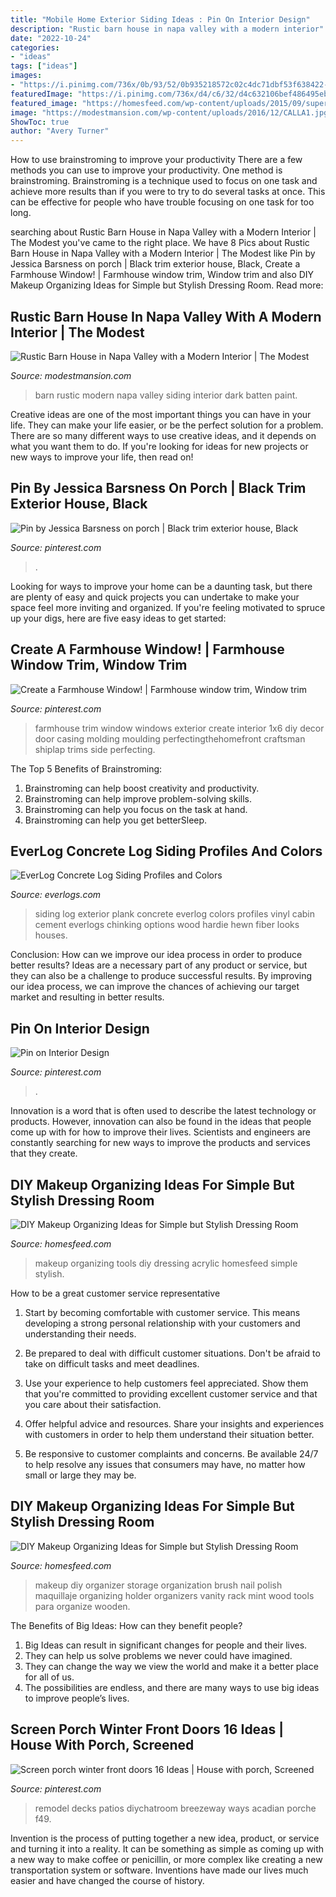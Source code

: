 ```yaml
---
title: "Mobile Home Exterior Siding Ideas : Pin On Interior Design"
description: "Rustic barn house in napa valley with a modern interior"
date: "2022-10-24"
categories:
- "ideas"
tags: ["ideas"]
images:
- "https://i.pinimg.com/736x/0b/93/52/0b935218572c02c4dc71dbf53f638422--farmhouse-trim-farmhouse-windows.jpg"
featuredImage: "https://i.pinimg.com/736x/d4/c6/32/d4c632106bef486495eb2b196ea58195.jpg"
featured_image: "https://homesfeed.com/wp-content/uploads/2015/09/super-large-makeup-organizing-idea-on-wooden-storage-stacked-on-pink-wall-for-makeup-tools.jpg"
image: "https://modestmansion.com/wp-content/uploads/2016/12/CALLA1.jpg"
ShowToc: true
author: "Avery Turner"
---
```



How to use brainstroming to improve your productivity
There are a few methods you can use to improve your productivity. One method is brainstroming. Brainstroming is a technique used to focus on one task and achieve more results than if you were to try to do several tasks at once. This can be effective for people who have trouble focusing on one task for too long.

	

		
searching about Rustic Barn House in Napa Valley with a Modern Interior | The Modest you've came to the right place. We have 8 Pics about Rustic Barn House in Napa Valley with a Modern Interior | The Modest like Pin by Jessica Barsness on porch | Black trim exterior house, Black, Create a Farmhouse Window! | Farmhouse window trim, Window trim and also DIY Makeup Organizing Ideas for Simple but Stylish Dressing Room. Read more:
		
    
## Rustic Barn House In Napa Valley With A Modern Interior | The Modest

<img loading=lazy src="https://modestmansion.com/wp-content/uploads/2016/12/CALLA1.jpg" onerror="this.onerror=null;this.src='https://tse2.mm.bing.net/th?id=OIP.8sL4hFlYMrr42LUGIEXRtgHaJ4&amp;pid=15.1';" alt="Rustic Barn House in Napa Valley with a Modern Interior | The Modest">

_Source: modestmansion.com_

>barn rustic modern napa valley siding interior dark batten paint. 

	

Creative ideas are one of the most important things you can have in your life. They can make your life easier, or be the perfect solution for a problem. There are so many different ways to use creative ideas, and it depends on what you want them to do. If you're looking for ideas for new projects or new ways to improve your life, then read on!

    
## Pin By Jessica Barsness On Porch | Black Trim Exterior House, Black

<img loading=lazy src="https://i.pinimg.com/736x/d4/c6/32/d4c632106bef486495eb2b196ea58195.jpg" onerror="this.onerror=null;this.src='https://tse2.mm.bing.net/th?id=OIP.bZTBIhogYuTyTTC1ny7OIwHaNL&amp;pid=15.1';" alt="Pin by Jessica Barsness on porch | Black trim exterior house, Black">

_Source: pinterest.com_

>. 

	

Looking for ways to improve your home can be a daunting task, but there are plenty of easy and quick projects you can undertake to make your space feel more inviting and organized. If you're feeling motivated to spruce up your digs, here are five easy ideas to get started: 

    
## Create A Farmhouse Window! | Farmhouse Window Trim, Window Trim

<img loading=lazy src="https://i.pinimg.com/736x/0b/93/52/0b935218572c02c4dc71dbf53f638422--farmhouse-trim-farmhouse-windows.jpg" onerror="this.onerror=null;this.src='https://tse2.mm.bing.net/th?id=OIP.icV4_S9KZA7oyiGCTU21hQHaLI&amp;pid=15.1';" alt="Create a Farmhouse Window! | Farmhouse window trim, Window trim">

_Source: pinterest.com_

>farmhouse trim window windows exterior create interior 1x6 diy decor door casing molding moulding perfectingthehomefront craftsman shiplap trims side perfecting. 

	

The Top 5 Benefits of Brainstroming:
1. Brainstroming can help boost creativity and productivity.
2. Brainstroming can help improve problem-solving skills.
3. Brainstroming can help you focus on the task at hand.
4. Brainstroming can help you get betterSleep.

    
## EverLog Concrete Log Siding Profiles And Colors

<img loading=lazy src="http://www.everlogs.com/wp-content/uploads/2015/05/10-Plank-2.jpg" onerror="this.onerror=null;this.src='https://tse1.mm.bing.net/th?id=OIP.tdWjnUovMq-mhcCOU2fVSAHaFj&amp;pid=15.1';" alt="EverLog Concrete Log Siding Profiles and Colors">

_Source: everlogs.com_

>siding log exterior plank concrete everlog colors profiles vinyl cabin cement everlogs chinking options wood hardie hewn fiber looks houses. 

	

Conclusion: How can we improve our idea process in order to produce better results?
Ideas are a necessary part of any product or service, but they can also be a challenge to produce successful results. By improving our idea process, we can improve the chances of achieving our target market and resulting in better results.

    
## Pin On Interior Design

<img loading=lazy src="https://i.pinimg.com/736x/a2/9c/ea/a29cea542d6c8639b407f73af1eebcf6.jpg" onerror="this.onerror=null;this.src='https://tse3.mm.bing.net/th?id=OIP.2h35dSlCC2QuArO6n_KheAHaLH&amp;pid=15.1';" alt="Pin on Interior Design">

_Source: pinterest.com_

>. 

	

Innovation is a word that is often used to describe the latest technology or products. However, innovation can also be found in the ideas that people come up with for how to improve their lives. Scientists and engineers are constantly searching for new ways to improve the products and services that they create.

    
## DIY Makeup Organizing Ideas For Simple But Stylish Dressing Room

<img loading=lazy src="https://homesfeed.com/wp-content/uploads/2015/09/unique-wall-acrylic-and-glass-makeup-organizing-idea-with-some-beautiful-cans-for-makeup-tools-storage-with-animal-print-chair-and-wallpaper-and-wooden-floor.jpg" onerror="this.onerror=null;this.src='https://tse2.mm.bing.net/th?id=OIP.VxFeDjWvghTILZQWMmcIXgHaLH&amp;pid=15.1';" alt="DIY Makeup Organizing Ideas for Simple but Stylish Dressing Room">

_Source: homesfeed.com_

>makeup organizing tools diy dressing acrylic homesfeed simple stylish. 

	

How to be a great customer service representative
1. Start by becoming comfortable with customer service. This means developing a strong personal relationship with your customers and understanding their needs.
2. Be prepared to deal with difficult customer situations. Don't be afraid to take on difficult tasks and meet deadlines.

3. Use your experience to help customers feel appreciated. Show them that you're committed to providing excellent customer service and that you care about their satisfaction.

4. Offer helpful advice and resources. Share your insights and experiences with customers in order to help them understand their situation better.

5. Be responsive to customer complaints and concerns. Be available 24/7 to help resolve any issues that consumers may have, no matter how small or large they may be.

    
## DIY Makeup Organizing Ideas For Simple But Stylish Dressing Room

<img loading=lazy src="https://homesfeed.com/wp-content/uploads/2015/09/super-large-makeup-organizing-idea-on-wooden-storage-stacked-on-pink-wall-for-makeup-tools.jpg" onerror="this.onerror=null;this.src='https://tse1.mm.bing.net/th?id=OIP.90C3ypZUsvMoKmmROYAyQQHaJ3&amp;pid=15.1';" alt="DIY Makeup Organizing Ideas for Simple but Stylish Dressing Room">

_Source: homesfeed.com_

>makeup diy organizer storage organization brush nail polish maquillaje organizing holder organizers vanity rack mint wood tools para organize wooden. 

	

The Benefits of Big Ideas: How can they benefit people?
1. Big Ideas can result in significant changes for people and their lives.
2. They can help us solve problems we never could have imagined.
3. They can change the way we view the world and make it a better place for all of us.
4. The possibilities are endless, and there are many ways to use big ideas to improve people’s lives.

    
## Screen Porch Winter Front Doors 16 Ideas | House With Porch, Screened

<img loading=lazy src="https://i.pinimg.com/736x/33/31/94/333194fa4cd9cc3454e468ad6752d09b.jpg" onerror="this.onerror=null;this.src='https://tse1.mm.bing.net/th?id=OIP.hNNA9Xy21jacYBmIn4KgVwAAAA&amp;pid=15.1';" alt="Screen porch winter front doors 16 Ideas | House with porch, Screened">

_Source: pinterest.com_

>remodel decks patios diychatroom breezeway ways acadian porche f49. 

	

Invention is the process of putting together a new idea, product, or service and turning it into a reality. It can be something as simple as coming up with a new way to make coffee or penicillin, or more complex like creating a new transportation system or software. Inventions have made our lives much easier and have changed the course of history.

